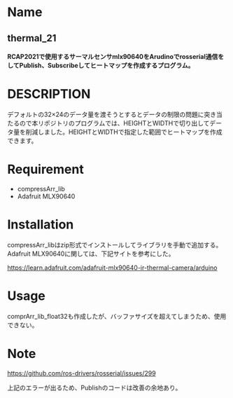 # Name
 
## thermal_21
 
#### RCAP2021で使用するサーマルセンサ**mlx90640**をArudinoでrosserial通信をしてPublish、Subscribeしてヒートマップを作成するプログラム。
 
# DESCRIPTION
 
デフォルトの32×24のデータ量を渡そうとするとデータの制限の問題に突き当たるので本リポジトリのプログラムでは、HEIGHTとWIDTHで切り出してデータ量を削減しました。HEIGHTとWIDTHで指定した範囲でヒートマップを作成できます。
  
# Requirement
 
- compressArr_lib
- Adafruit MLX90640
 
# Installation
 
compressArr_libはzip形式でインストールしてライブラリを手動で追加する。
Adafruit MLX90640に関しては、下記サイトを参考にした。

https://learn.adafruit.com/adafruit-mlx90640-ir-thermal-camera/arduino
 
# Usage
 
comprArr_lib_float32も作成したが、バッファサイズを超えてしまうため、使用できない。
 
# Note
 
https://github.com/ros-drivers/rosserial/issues/299

上記のエラーが出るため、Publishのコードは改善の余地あり。
 
